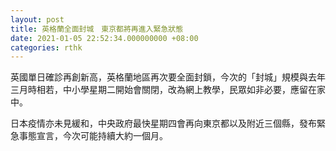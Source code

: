 ```yaml
---
layout: post
title: 英格蘭全面封城　東京都將再進入緊急狀態
date: 2021-01-05 22:52:34.000000000 +08:00
categories: rthk
---
```


英國單日確診再創新高，英格蘭地區再次要全面封鎖，今次的「封城」規模與去年三月時相若，中小學星期二開始會關閉，改為網上教學，民眾如非必要，應留在家中。

日本疫情亦未見緩和，中央政府最快星期四會再向東京都以及附近三個縣，發布緊急事態宣言，今次可能持續大約一個月。
